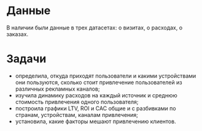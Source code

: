 # Данные
В наличии были данные в трех датасетах: о визитах, о расходах, о заказах.

# Задачи
- определила, откуда приходят пользователи и какими устройствами они пользуются, сколько стоит привлечение пользователей из различных рекламных каналов;
- изучила динамику расходов на каждый источник и среднюю стоимость привлечения одного пользователя;
- построила графики LTV, ROI и CAC общие и с разбивками по странам, устройствам, каналам привлечения;
- установила, какие факторы мешают привлечению клиентов.
